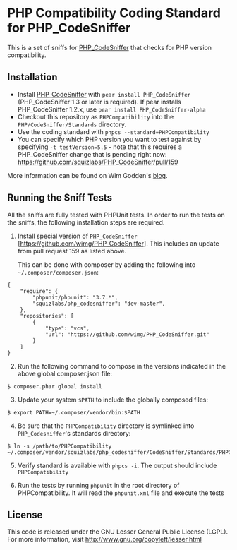 PHP Compatibility Coding Standard for PHP_CodeSniffer
=====================================================

This is a set of sniffs for [PHP_CodeSniffer](http://pear.php.net/PHP_CodeSniffer) that checks for PHP version compatibility.

Installation
------------

* Install [PHP_CodeSniffer](http://pear.php.net/PHP_CodeSniffer) with `pear install PHP_CodeSniffer` (PHP_CodeSniffer 1.3 or later is required).
  If pear installs PHP_CodeSniffer 1.2.x, use `pear install PHP_CodeSniffer-alpha`
* Checkout this repository as `PHPCompatibility` into the `PHP/CodeSniffer/Standards` directory.
* Use the coding standard with `phpcs --standard=PHPCompatibility`
* You can specify which PHP version you want to test against by specifying `-t testVersion=5.5` - note that this requires a PHP_CodeSniffer change that is pending right now: https://github.com/squizlabs/PHP_CodeSniffer/pull/159

More information can be found on Wim Godden's [blog](http://techblog.wimgodden.be/tag/codesniffer).

Running the Sniff Tests
-----------------------
All the sniffs are fully tested with PHPUnit tests. In order to run the tests
on the sniffs, the following installation steps are required.

1. Install special version of `PHP_CodeSniffer`
   [https://github.com/wimg/PHP_CodeSniffer]. This includes an update from pull
   request 159 as listed above.

   This can be done with composer by adding the following into
   `~/.composer/composer.json`:

```
{
    "require": {
        "phpunit/phpunit": "3.7.*",
        "squizlabs/php_codesniffer": "dev-master",
    },
    "repositories": [
        {
            "type": "vcs",
            "url": "https://github.com/wimg/PHP_CodeSniffer.git"
        }
    ]
}
```

2. Run the following command to compose in the versions indicated in the above
   global composer.json file:

```
$ composer.phar global install
```

3. Update your system `$PATH` to include the globally composed files:

```
$ export PATH=~/.composer/vendor/bin:$PATH
```

4. Be sure that the `PHPCompatibility` directory is symlinked into
   `PHP_Codesniffer`'s standards directory:

```
$ ln -s /path/to/PHPCompatibility ~/.composer/vendor/squizlabs/php_codesniffer/CodeSniffer/Standards/PHPCompatibility
```

5. Verify standard is available with `phpcs -i`. The output should include
   `PHPCompatibility`

6. Run the tests by running `phpunit` in the root directory of
   PHPCompatibility. It will read the `phpunit.xml` file and execute the tests


License
-------
This code is released under the GNU Lesser General Public License (LGPL). For more information, visit http://www.gnu.org/copyleft/lesser.html
